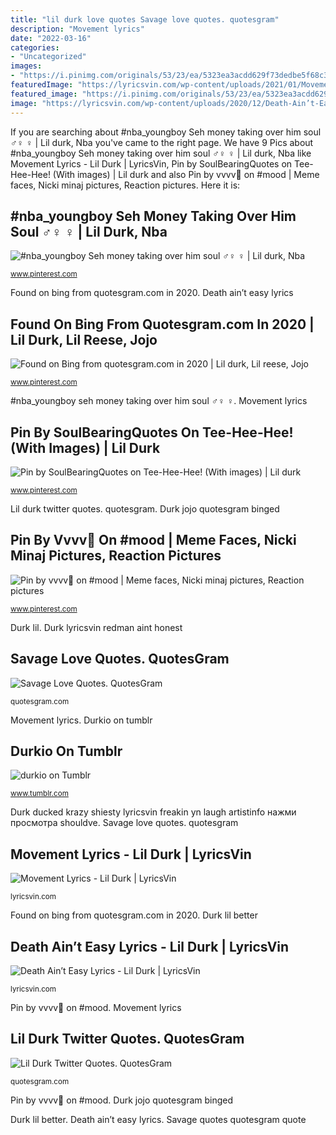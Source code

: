```yaml
---
title: "lil durk love quotes Savage love quotes. quotesgram"
description: "Movement lyrics"
date: "2022-03-16"
categories:
- "Uncategorized"
images:
- "https://i.pinimg.com/originals/53/23/ea/5323ea3acdd629f73dedbe5f68c359ef.gif"
featuredImage: "https://lyricsvin.com/wp-content/uploads/2021/01/Movement-lyrics.jpg"
featured_image: "https://i.pinimg.com/originals/53/23/ea/5323ea3acdd629f73dedbe5f68c359ef.gif"
image: "https://lyricsvin.com/wp-content/uploads/2020/12/Death-Ain’t-Easy-lyrics.jpg"
---
```


If you are searching about #nba_youngboy Seh money taking over him soul ‍♂️‍♀️ ‍♀️ | Lil durk, Nba you've came to the right page. We have 9 Pics about #nba_youngboy Seh money taking over him soul ‍♂️‍♀️ ‍♀️ | Lil durk, Nba like Movement Lyrics - Lil Durk | LyricsVin, Pin by SoulBearingQuotes on Tee-Hee-Hee! (With images) | Lil durk and also Pin by vvvv🍑 on #mood | Meme faces, Nicki minaj pictures, Reaction pictures. Here it is:

## #nba_youngboy Seh Money Taking Over Him Soul ‍♂️‍♀️ ‍♀️ | Lil Durk, Nba

![#nba_youngboy Seh money taking over him soul ‍♂️‍♀️ ‍♀️ | Lil durk, Nba](https://i.pinimg.com/736x/23/a7/f8/23a7f8cfe241b93fb9e2f17df2cb9a3d.jpg "Durk jojo quotesgram binged")

<small>www.pinterest.com</small>

Found on bing from quotesgram.com in 2020. Death ain’t easy lyrics

## Found On Bing From Quotesgram.com In 2020 | Lil Durk, Lil Reese, Jojo

![Found on Bing from quotesgram.com in 2020 | Lil durk, Lil reese, Jojo](https://i.pinimg.com/originals/53/23/ea/5323ea3acdd629f73dedbe5f68c359ef.gif "Pin by vvvv🍑 on #mood")

<small>www.pinterest.com</small>

#nba_youngboy seh money taking over him soul ‍♂️‍♀️ ‍♀️. Movement lyrics

## Pin By SoulBearingQuotes On Tee-Hee-Hee! (With Images) | Lil Durk

![Pin by SoulBearingQuotes on Tee-Hee-Hee! (With images) | Lil durk](https://i.pinimg.com/originals/1d/f3/73/1df373e2d5637a72f3be9888ae8fbb0d.jpg "Durk lyricsvin redman aint honest")

<small>www.pinterest.com</small>

Lil durk twitter quotes. quotesgram. Durk jojo quotesgram binged

## Pin By Vvvv🍑 On #mood | Meme Faces, Nicki Minaj Pictures, Reaction Pictures

![Pin by vvvv🍑 on #mood | Meme faces, Nicki minaj pictures, Reaction pictures](https://i.pinimg.com/736x/8b/f9/5f/8bf95f2a00849aa1ae18e67123788d09.jpg "Savage quotes quotesgram quote")

<small>www.pinterest.com</small>

Durk lil. Durk lyricsvin redman aint honest

## Savage Love Quotes. QuotesGram

![Savage Love Quotes. QuotesGram](https://cdn.quotesgram.com/img/41/48/888525417-quote-Adam-Savage-i-wouldnt-say-jamie-is-an-evil-43679.png "Lil durk twitter quotes. quotesgram")

<small>quotesgram.com</small>

Movement lyrics. Durkio on tumblr

## Durkio On Tumblr

![durkio on Tumblr](https://66.media.tumblr.com/9b2bdc48cd4a3aa5d4903c1a526d59e8/c8f90a3da89a62d2-5b/s640x960/7ca332d261d5326c476f486891856a89bca5d9f2.gif "Durk lil quotes quotesgram otf")

<small>www.tumblr.com</small>

Durk ducked krazy shiesty lyricsvin freakin yn laugh artistinfo нажми просмотра shouldve. Savage love quotes. quotesgram

## Movement Lyrics - Lil Durk | LyricsVin

![Movement Lyrics - Lil Durk | LyricsVin](https://lyricsvin.com/wp-content/uploads/2021/01/Movement-lyrics.jpg "Durk lyricsvin redman aint honest")

<small>lyricsvin.com</small>

Found on bing from quotesgram.com in 2020. Durk lil better

## Death Ain’t Easy Lyrics - Lil Durk | LyricsVin

![Death Ain’t Easy Lyrics - Lil Durk | LyricsVin](https://lyricsvin.com/wp-content/uploads/2020/12/Death-Ain’t-Easy-lyrics.jpg "Youngboy rappers basketball durk nbayoungboy")

<small>lyricsvin.com</small>

Pin by vvvv🍑 on #mood. Movement lyrics

## Lil Durk Twitter Quotes. QuotesGram

![Lil Durk Twitter Quotes. QuotesGram](https://cdn.quotesgram.com/img/45/86/355978916-1-HalloOcho25.jpg "Durk ducked krazy shiesty lyricsvin freakin yn laugh artistinfo нажми просмотра shouldve")

<small>quotesgram.com</small>

Pin by vvvv🍑 on #mood. Durk jojo quotesgram binged

Durk lil better. Death ain’t easy lyrics. Savage quotes quotesgram quote
